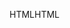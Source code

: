 <span data-ttu-id="23390-101">HTML</span><span class="sxs-lookup"><span data-stu-id="23390-101">HTML</span></span>